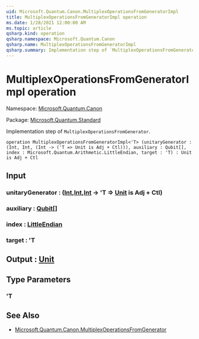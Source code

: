```yaml
---
uid: Microsoft.Quantum.Canon.MultiplexOperationsFromGeneratorImpl
title: MultiplexOperationsFromGeneratorImpl operation
ms.date: 1/28/2021 12:00:00 AM
ms.topic: article
qsharp.kind: operation
qsharp.namespace: Microsoft.Quantum.Canon
qsharp.name: MultiplexOperationsFromGeneratorImpl
qsharp.summary: Implementation step of `MultiplexOperationsFromGenerator`.
---
```


# MultiplexOperationsFromGeneratorImpl operation

Namespace: [Microsoft.Quantum.Canon](xref:Microsoft.Quantum.Canon)

Package: [Microsoft.Quantum.Standard](https://nuget.org/packages/Microsoft.Quantum.Standard)


Implementation step of `MultiplexOperationsFromGenerator`.

```qsharp
operation MultiplexOperationsFromGeneratorImpl<'T> (unitaryGenerator : (Int, Int, (Int -> ('T => Unit is Adj + Ctl))), auxiliary : Qubit[], index : Microsoft.Quantum.Arithmetic.LittleEndian, target : 'T) : Unit is Adj + Ctl
```


## Input

### unitaryGenerator : ([Int](xref:microsoft.quantum.lang-ref.int),[Int](xref:microsoft.quantum.lang-ref.int),[Int](xref:microsoft.quantum.lang-ref.int) -> 'T => [Unit](xref:microsoft.quantum.lang-ref.unit)  is Adj + Ctl)




### auxiliary : [Qubit](xref:microsoft.quantum.lang-ref.qubit)[]




### index : [LittleEndian](xref:Microsoft.Quantum.Arithmetic.LittleEndian)




### target : 'T





## Output : [Unit](xref:microsoft.quantum.lang-ref.unit)



## Type Parameters

### 'T



## See Also

- [Microsoft.Quantum.Canon.MultiplexOperationsFromGenerator](xref:Microsoft.Quantum.Canon.MultiplexOperationsFromGenerator)